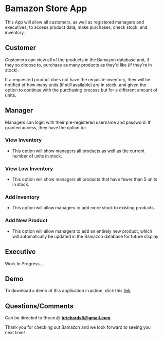 # Bamazon Store App

This App will allow all customers, as well as registered managers and executives, to access product data, make purchases, check stock, and inventory.


## Customer
Customers can view all of the products in the Bamazon database and, if they so choose to, purchase as many products as they'd like (if they're in stock).

If a requested product does not have the requisite inventory, they will be notified of how many units (if still available) are in stock, and given the option to continue with the purchasing process but for a different amount of units.


## Manager
Managers can login with their pre-registered username and password. If granted access, they have the option to:

### View Inventory
* This option will show managers all products as well as the current number of units in stock.

### View Low Inventory
* This option will show managers all products that have fewer than 5 units in stock.

### Add Inventory
* This option will allow managers to add more stock to existing products.

### Add New Product
* This option will allow managers to add an entirely new product, which will automatically be updated in the Bamazon database for future display


## Executive
Work In Progress...


## Demo
To download a demo of this application in action, click this [link](https://github.com/bryce-richards/bamazon/blob/master/demo.mp4?raw=true)


## Questions/Comments
Can be directed to Bryce @ **brichards5@gmail.com**.

Thank you for checking out Bamazon and we look forward to seeing you next time!
